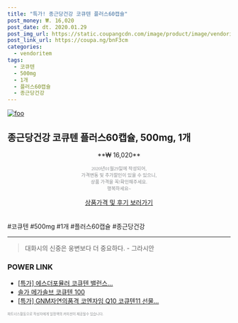 ```yaml
--- 
title: "특가! 종근당건강 코큐텐 플러스60캡슐" 
post_money: ₩. 16,020 
post_date: dt. 2020.01.29 
post_img_url: https://static.coupangcdn.com/image/product/image/vendoritem/2019/02/13/3000186101/bbd4c132-e26e-4f78-894c-e0f6dd19abdf.jpg 
post_link_url: https://coupa.ng/bnF3cm 
categories: 
  - vendoritem 
tags: 
  - 코큐텐 
  - 500mg 
  - 1개 
  - 플러스60캡슐 
  - 종근당건강 
--- 
```

[![foo](https://static.coupangcdn.com/image/product/image/vendoritem/2019/02/13/3000186101/bbd4c132-e26e-4f78-894c-e0f6dd19abdf.jpg)](https://coupa.ng/bnF3cm) 

## 종근당건강 코큐텐 플러스60캡슐, 500mg, 1개 
<p style="text-align: center;">**₩ 16,020**</p> 
<p style="text-align: center;"><span style="color: #898c8f; font-family: Georgia,Times,serif; font-size: 0.75em;">2020년01월29일에 작성되어, <br>가격변동 및 추가할인이 있을 수 있으니,<br> 상품 가격을 꼭!확인해주세요.<br>행복하세요~</span> 
</p>	 
<div markdown="0" style="text-align: center;"><a href="https://coupa.ng/bnF3cm" class="btn btn--success">상품가격 및 후기 보러가기</a></div> 
<br><br> 
  #코큐텐 #500mg #1개 #플러스60캡슐 #종근당건강 
<hr> 

> 대화시의 신중은 웅변보다 더 중요하다. - 그라시안 


### POWER LINK

* <a href="https://blog.naver.com/an0733/221789181201" target="_blank">[특가] 에스더포뮬러 코큐텐 밸런스...</a>
* <a href="https://blog.naver.com/fasyy4321/221788510433" target="_blank">솔가 메가솔브 코큐텐 100</a>
* <a href="https://blog.naver.com/sakai111/221788847283" target="_blank">[특가] GNM자연의품격 코엔자임 Q10 코큐텐11 선물...</a>

<span style="color: #898c8f; font-family: Georgia,Times,serif; font-size: 0.55em;">파트너스활동으로 작성자에게 일정액의 커미션이 제공될수 있습니다.</span> 
